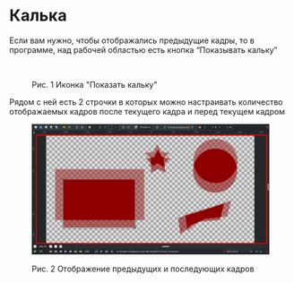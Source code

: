 # Калька

Если вам нужно, чтобы отображались предыдущие кадры, то в программе, над рабочей областью есть кнопка “Показывать кальку”

<figure><img src="https://lh7-us.googleusercontent.com/8cS-VigjUXI8wD_mQjGF72-JODMI7_SmZVjwbopUx98zELUHl6fjukYm_IASDeABRKBwNJn8lwgZOmnncODn0kEKBtYdkGZqiBkoo6yIOZbt8h8czKYbaaEoepcWb27k4nnbla0bv6oJ4TehnoZOpqc" alt=""><figcaption><p>Рис. 1 Иконка "Показать кальку"</p></figcaption></figure>

Рядом с ней есть 2 строчки в которых можно настраивать количество отображаемых кадров после текущего кадра и перед текущем кадром&#x20;

<figure><img src="../.gitbook/assets/изображение.png" alt=""><figcaption><p>Рис. 2 Отображение предыдущих и последующих кадров</p></figcaption></figure>
